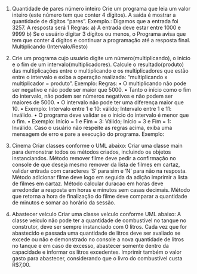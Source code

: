 1. Quantidade de pares número inteiro
Crie um programa que leia um valor inteiro (este número tem que conter 4 dígitos).
A saída é mostrar a quantidade de dígitos “pares”.
Exemplo.: Digamos que a entrada foi 3257. A resposta será 1
Regras:
a) A entrada deve estar entre 1000 e 9999
b) Se o usuário digitar 3 dígitos ou menos, o Programa avisa que tem que conter 4 dígitos 
e continuar a programação até a resposta final.
Multiplicando (Intervalo/Resto)

2. Crie um programa cujo usuário digite um número(multiplicando), o início e o fim de um 
intervalo(multiplicadores). Calcule o resultado(produto) das multiplicações entre o 
multiplicando e os multiplicadores que estão entre o intervalo e exiba a operação realizada: 
“multiplicando x multiplicador = produto”.
Exemplo:
Regras:
• O multiplicando não pode ser negativo e não pode ser maior que 5000.
• Tanto o início como o fim do intervalo, não podem ser números negativos e não 
podem ser maiores de 5000.
• O intervalo não pode ter uma diferença maior que 10.
• Exemplo: Intervalo entre 1 e 10: válido; Intervalo entre 1 e 11: inválido.
• O programa deve validar se o início do intervalo é menor que o fim.
• Exemplo: Início = 1 e Fim = 3: Válido; Início = 3 e Fim = 1: Inválido.
Caso o usuário não respeite as regras acima, exiba uma mensagem de erro e pare a 
execução do programa.
Exemplo:

3. Cinema
Criar classes conforme o UML abaixo:
Criar uma classe main para demonstrar todos os métodos criados, incluindo os objetos 
instanciandos.
Método remover filme deve pedir a confirmação no console de que deseja mesmo remover 
da lista de filmes em cartaz, validar entrada com caracteres ‘S’ para sim e ‘N’ para não na 
resposta.
Método adicionar filme deve logo em seguida da adição imprimir a lista de filmes em cartaz.
Método calcular duracao em horas deve arredondar a resposta em horas e minutos sem 
casas decimais.
Método que retorna a hora de finalização do filme deve comparar a quantidade de minutos e 
somar ao horário da sessão.
4. Abastecer veículo
Criar uma classe veículo conforme UML abaixo:
A classe veículo não pode ter a quantidade de combustível no tanque no construtor, deve 
ser sempre instanciado com 0 litros.
Cada vez que for abastecido e passada uma quantidade de litros deve ser avaliado se 
excede ou não e demonstrado no console a nova quantidade de litros no tanque e em caso 
de excesso, abastecer somente dentro da capacidade e informar os litros excedentes.
Imprimir também o valor gasto para abastecer, considerando que o livro do combustível 
custa R$7,00.
